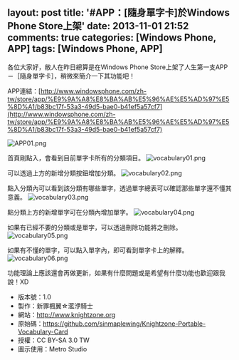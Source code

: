 layout: post
title: '#APP：[隨身單字卡]於Windows Phone Store上架'
date: 2013-11-01 21:52
comments: true
categories: [Windows Phone, APP]
tags: [Windows Phone, APP]
---
各位大家好，敝人在昨日總算是在Windows Phone Store上架了人生第一支APP－［隨身單字卡］，稍微來簡介一下其功能吧！

APP連結：[http://www.windowsphone.com/zh-tw/store/app/%E9%9A%A8%E8%BA%AB%E5%96%AE%E5%AD%97%E5%8D%A1/b83bc17f-53a3-49d5-bae0-b41ef5a57cf7](http://www.windowsphone.com/zh-tw/store/app/%E9%9A%A8%E8%BA%AB%E5%96%AE%E5%AD%97%E5%8D%A1/b83bc17f-53a3-49d5-bae0-b41ef5a57cf7)

![APP01.png](/image/Pk5cIPwcQ1WEca9kaVux_APP01.png)

首頁剛點入，會看到目前單字卡所有的分類項目。
![vocabulary01.png](/image/eEev4ZHRG6IlWQmVO8wU_vocabulary01.png)

可以透過上方的新增分類按鈕增加分類。
![vocabulary02.png](/image/88PvqMeWQZevJYGoE8TQ_vocabulary02.png)

點入分類內可以看到該分類有哪些單字，透過單字總表可以確認那些單字還不懂其意義。
![vocabulary03.png](/image/MHwTjnmWQvieRFDOKM91_vocabulary03.png)

點分類上方的新增單字可在分類內增加單字。
![vocabulary04.png](/image/JXTHIvXRYCMzjLmAnlAA_vocabulary04.png)

如果有已經不要的分類或是單字，可以透過刪除功能將之刪除。
![vocabulary05.png](/image/BYalW9iyRpuLMdhKYhnQ_vocabulary05.png)

如果有不懂的單字，可以點入單字內，即可看到單字卡上的解釋。
![vocabulary06.png](/image/np8PNX7QeePImDxyNa7w_vocabulary06.png)

功能理論上應該還會再做更新，如果有什麼問題或是希望有什麼功能也歡迎跟我說！XD

- 版本號：1.0
- 製作：新罪楓翼☆灆洢騎士
- 網站：http://www.knightzone.org
- 原始碼：https://github.com/sinmaplewing/Knightzone-Portable-Vocabulary-Card
- 授權：CC BY-SA 3.0 TW
- 圖示使用：Metro Studio
